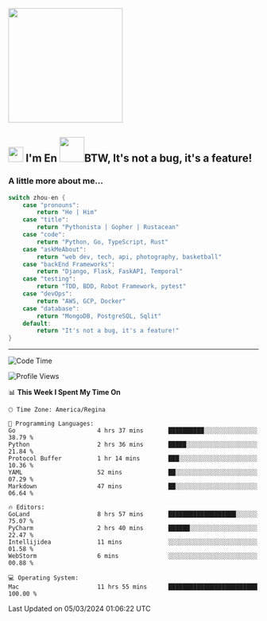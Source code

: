 <img align='center' src="https://media.giphy.com/media/GP1TJJSV4Ys1r64q2A/giphy.gif" width="230">

<h2><img src="https://emojis.slackmojis.com/emojis/images/1531849430/4246/blob-sunglasses.gif?1531849430" width="30"/> I'm En <img src="https://media.giphy.com/media/12oufCB0MyZ1Go/giphy.gif" width="50">BTW, It's not a bug, it's a feature!</h2>


<!-- <img align='right' src="https://media.giphy.com/media/M9gbBd9nbDrOTu1Mqx/giphy.gif" width="230"> -->


### A little more about me... 
<!--
```javascript
const zhou-en = {
    pronouns: "He" | "Him",
    title: "Pythonista" | "Gopher" | "Rustacean",
    code: ["Python", "Go", "Rust", "TypeScript"],
    askMeAbout: ["web dev", "tech", "app dev", "photography"],
    technologies: {
        backEnd: {
            python: ["Django", "Flask", "FaskAPI"],
            go: []
        },
        scraping: ["selenium", "scrapy", "spider"],
        testing: ["Robot Framework"],
        devOps: ["AWS", "Docker", "GCP", "Nginx"],
        databases: ["mongo", "postgresql", "sqlite"],
        misc: ["Firebase", "Heroku"]
    },
    architecture: ["Event Driven Architecture", "Microservices"],
    currentFocus: ["Temporal", "Rust"],
    funFact: "It's not a bug, it's a feature!"
};
```
  -->

```go
switch zhou-en {
    case "pronouns":
        return "He | Him"
    case "title":
        return "Pythonista | Gopher | Rustacean"
    case "code":
        return "Python, Go, TypeScript, Rust"
    case "askMeAbout":
        return "web dev, tech, api, photography, basketball"
    case "backEnd Frameworks":
        return "Django, Flask, FaskAPI, Temporal"
    case "testing":
        return "TDD, BDD, Robot Framework, pytest"
    case "devOps":
        return "AWS, GCP, Docker"
    case "database":
        return "MongoDB, PostgreSQL, Sqlit"
    default:
        return "It's not a bug, it's a feature!"
}
```




---
<!--START_SECTION:waka-->
![Code Time](http://img.shields.io/badge/Code%20Time-1%2C264%20hrs-blue)

![Profile Views](http://img.shields.io/badge/Profile%20Views-0-blue)

📊 **This Week I Spent My Time On** 

```text
🕑︎ Time Zone: America/Regina

💬 Programming Languages: 
Go                       4 hrs 37 mins       ██████████░░░░░░░░░░░░░░░   38.79 % 
Python                   2 hrs 36 mins       █████░░░░░░░░░░░░░░░░░░░░   21.84 % 
Protocol Buffer          1 hr 14 mins        ███░░░░░░░░░░░░░░░░░░░░░░   10.36 % 
YAML                     52 mins             ██░░░░░░░░░░░░░░░░░░░░░░░   07.29 % 
Markdown                 47 mins             ██░░░░░░░░░░░░░░░░░░░░░░░   06.64 % 

🔥 Editors: 
GoLand                   8 hrs 57 mins       ███████████████████░░░░░░   75.07 % 
PyCharm                  2 hrs 40 mins       ██████░░░░░░░░░░░░░░░░░░░   22.47 % 
Intellijidea             11 mins             ░░░░░░░░░░░░░░░░░░░░░░░░░   01.58 % 
WebStorm                 6 mins              ░░░░░░░░░░░░░░░░░░░░░░░░░   00.88 % 

💻 Operating System: 
Mac                      11 hrs 55 mins      █████████████████████████   100.00 % 
```


 Last Updated on 05/03/2024 01:06:22 UTC
<!--END_SECTION:waka-->
